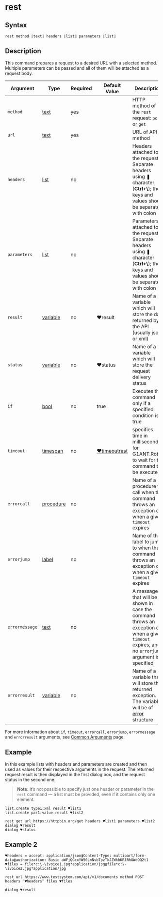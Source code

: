 # rest

## Syntax

```G1ANT
rest method ⟦text⟧ headers ⟦list⟧ parameters ⟦list⟧
```

## Description

This command prepares a request to a desired URL with a selected method. Multiple parameters can be passed and all of them will be attached as a request body.

| Argument | Type | Required | Default Value | Description |
| -------- | ---- | -------- | ------------- | ----------- |
|`method`| [text](https://manual.g1ant.com/link/G1ANT.Language/G1ANT.Language/Structures/TextStructure.md) | yes |  | HTTP method of the `rest` request: `post` or `get` |
|`url`| [text](https://manual.g1ant.com/link/G1ANT.Language/G1ANT.Language/Structures/TextStructure.md) | yes|  | URL of API method |
|`headers`| [list](https://manual.g1ant.com/link/G1ANT.Language/G1ANT.Language/Structures/ListStructure.md) | no |  |Headers attached to the request. Separate headers using ❚ character (**Ctrl+\\**); their keys and values should be separated with colon (:) |
|`parameters`| [list](https://manual.g1ant.com/link/G1ANT.Language/G1ANT.Language/Structures/ListStructure.md) | no |  | Parameters attached to the request. Separate headers using ❚ character (**Ctrl+\\**); their keys and values should be separated with colon (:) |
|`result`| [variable](https://manual.g1ant.com/link/G1ANT.Language/G1ANT.Language/Structures/VariableStructure.md) | no |  ♥result  |Name of a variable which will store the data returned by the API (usually json or xml) |
|`status`| [variable](https://manual.g1ant.com/link/G1ANT.Language/G1ANT.Language/Structures/VariableStructure.md) | no | ♥status |Name of a variable which will store the request delivery status  |
| `if`           | [bool](https://manual.g1ant.com/link/G1ANT.Language/G1ANT.Language/Structures/BooleanStructure.md) | no       | true                                                        | Executes the command only if a specified condition is true   |
|`timeout`| [timespan](https://manual.g1ant.com/link/G1ANT.Language/G1ANT.Language/Structures/TimeSpanStructure.md) | no | [♥timeoutrest](https://manual.g1ant.com/link/G1ANT.Addon.Net/G1ANT.Addon.Net/Variables/TimeoutRestVariable.md) | specifies time in milliseconds for G1ANT.Robot to wait for the command to be executed |
| `errorcall`    | [procedure](https://manual.g1ant.com/link/G1ANT.Language/G1ANT.Language/Structures/ProcedureStructure.md) | no       |                                                             | Name of a procedure to call when the command throws an exception or when a given `timeout` expires |
| `errorjump`    | [label](https://manual.g1ant.com/link/G1ANT.Language/G1ANT.Language/Structures/LabelStructure.md) | no       |                                                             | Name of the label to jump to when the command throws an exception or when a given `timeout` expires |
| `errormessage` | [text](https://manual.g1ant.com/link/G1ANT.Language/G1ANT.Language/Structures/TextStructure.md) | no       |                                                             | A message that will be shown in case the command throws an exception or when a given `timeout` expires, and no `errorjump` argument is specified |
| `errorresult`  | [variable](https://manual.g1ant.com/link/G1ANT.Language/G1ANT.Language/Structures/VariableStructure.md) | no       |                                                             | Name of a variable that will store the returned exception. The variable will be of [error](https://manual.g1ant.com/link/G1ANT.Language/G1ANT.Language/Structures/ErrorStructure.md) structure  |

For more information about `if`, `timeout`, `errorcall`, `errorjump`, `errormessage` and `errorresult` arguments, see [Common Arguments](https://manual.g1ant.com/link/G1ANT.Manual/appendices/common-arguments.md) page.

## Example

In this example lists with headers and parameters are created and then used as values for their respective arguments in the request. The returned request result is then displayed in the first dialog box, and the request status in the second one.

> **Note:** It’s not possible to specify just one header or parameter in the `rest` command — a list must be provided, even if it contains only one element.

```G1ANT
list.create type1:xml result ♥list1
list.create par1:value result ♥list2

rest get url https://httpbin.org/get headers ♥list1 parameters ♥list2
dialog ♥result
dialog ♥status
```

## Example 2

```G1ANT
♥headers = accept: application/json❚Content-Type: multipart/form-data❚authorization: Basic aWFjQGcxYW50LmNvbTpzTkJZWkhKRlRhOWdQQ2t1
♥files = file*c:\-\ivoice1.jpg*application/jpg❚file*c:\-\ivoice2.jpg*application/jpg

rest url https://www.testsystem.com/api/v1/documents method POST headers ‴♥headers‴ files ♥files    

dialog ♥result
```
